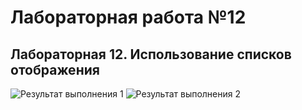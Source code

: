 # Лабораторная работа №12
## Лабораторная 12. Использование cписков отображения

![Результат выполнения 1]()
![Результат выполнения 2]()
